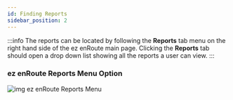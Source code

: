 ```yaml
---
id: Finding Reports
sidebar_position: 2
---
```


:::info
The reports can be located by following the **Reports** tab menu on the right hand side of the ez enRoute main page. Clicking the **Reports** tab should open a drop down list showing all the reports a user can view.
:::


<h3>ez enRoute Reports Menu Option</h3>

![img ez enRoute Reports Menu](/img/ez-report-menu.png)
